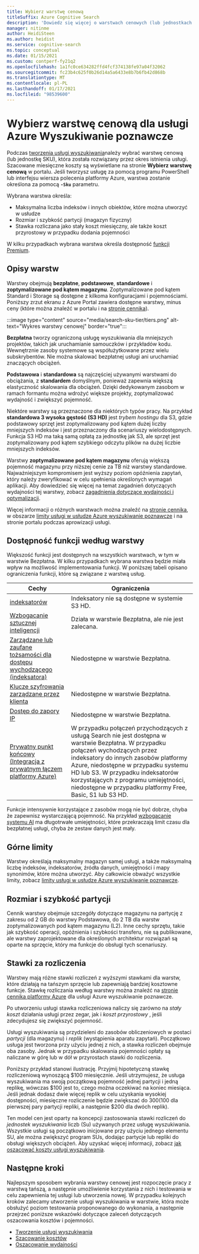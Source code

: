 ```yaml
---
title: Wybierz warstwę cenową
titleSuffix: Azure Cognitive Search
description: 'Dowiedz się więcej o warstwach cenowych (lub jednostkach SKU) dla usługi Azure Wyszukiwanie poznawcze. Usługa wyszukiwania może być obsługiwana w następujących warstwach: bezpłatna, podstawowa i standardowa. Standard jest dostępny w różnych konfiguracjach zasobów i poziomach pojemności.'
manager: nitinme
author: HeidiSteen
ms.author: heidist
ms.service: cognitive-search
ms.topic: conceptual
ms.date: 01/15/2021
ms.custom: contperf-fy21q2
ms.openlocfilehash: 1a1fc0ce634282ffd4fcf374138fe97a04f32062
ms.sourcegitcommit: fc23b4c625f0b26d14a5a6433e8b7b6fb42d868b
ms.translationtype: MT
ms.contentlocale: pl-PL
ms.lasthandoff: 01/17/2021
ms.locfileid: "98539600"
---
```

# <a name="choose-a-pricing-tier-for-azure-cognitive-search"></a>Wybierz warstwę cenową dla usługi Azure Wyszukiwanie poznawcze

Podczas [tworzenia usługi wyszukiwania](search-create-service-portal.md)należy wybrać warstwę cenową (lub jednostkę SKU), która została rozwiązany przez okres istnienia usługi. Szacowane miesięczne koszty są wyświetlane na stronie **Wybierz warstwę cenową** w portalu. Jeśli tworzysz usługę za pomocą programu PowerShell lub interfejsu wiersza polecenia platformy Azure, warstwa zostanie określona za pomocą **`-Sku`** parametru.

Wybrana warstwa określa:

+ Maksymalna liczba indeksów i innych obiektów, które można utworzyć w usłudze
+ Rozmiar i szybkość partycji (magazyn fizyczny)
+ Stawka rozliczana jako stały koszt miesięczny, ale także koszt przyrostowy w przypadku dodania pojemności

W kilku przypadkach wybrana warstwa określa dostępność [funkcji Premium](#premium-features).

## <a name="tier-descriptions"></a>Opisy warstw

Warstwy obejmują **bezpłatne**, **podstawowe**, **standardowe** i **zoptymalizowane pod kątem magazynu**. Zoptymalizowane pod kątem Standard i Storage są dostępne z kilkoma konfiguracjami i pojemnościami. Poniższy zrzut ekranu z Azure Portal zawiera dostępne warstwy, minus ceny (które można znaleźć w portalu i na [stronie cennika](https://azure.microsoft.com/pricing/details/search/)). 

:::image type="content" source="media/search-sku-tier/tiers.png" alt-text="Wykres warstwy cenowej" border="true":::

**Bezpłatna** tworzy ograniczoną usługę wyszukiwania dla mniejszych projektów, takich jak uruchamianie samouczków i przykładów kodu. Wewnętrznie zasoby systemowe są współużytkowane przez wielu subskrybentów. Nie można skalować bezpłatnej usługi ani uruchamiać znaczących obciążeń.

**Podstawowa** i **standardowa** są najczęściej używanymi warstwami do obciążania, z **standardem** domyślnym, ponieważ zapewnia większą elastyczność skalowania dla obciążeń. Dzięki dedykowanym zasobom w ramach formantu można wdrożyć większe projekty, zoptymalizować wydajność i zwiększyć pojemność.

Niektóre warstwy są przeznaczone dla niektórych typów pracy. Na przykład **standardowa 3 wysoka gęstość (S3 HD)** jest *trybem hostingu* dla S3, gdzie podstawowy sprzęt jest zoptymalizowany pod kątem dużej liczby mniejszych indeksów i jest przeznaczony dla scenariuszy wielodostępnych. Funkcja S3 HD ma taką samą opłatą za jednostkę jak S3, ale sprzęt jest zoptymalizowany pod kątem szybkiego odczytu plików na dużej liczbie mniejszych indeksów.

Warstwy **zoptymalizowane pod kątem magazynu** oferują większą pojemność magazynu przy niższej cenie za TB niż warstwy standardowe. Najważniejszym kompromisem jest wyższy poziom opóźnienia zapytań, który należy zweryfikować w celu spełnienia określonych wymagań aplikacji. Aby dowiedzieć się więcej na temat zagadnień dotyczących wydajności tej warstwy, zobacz [zagadnienia dotyczące wydajności i optymalizacji](search-performance-optimization.md).

Więcej informacji o różnych warstwach można znaleźć na [stronie cennika](https://azure.microsoft.com/pricing/details/search/), w obszarze [limity usługi w usłudze Azure wyszukiwanie poznawcze](search-limits-quotas-capacity.md) i na stronie portalu podczas aprowizacji usługi.

<a name="premium-features"></a>

## <a name="feature-availability-by-tier"></a>Dostępność funkcji według warstwy

Większość funkcji jest dostępnych na wszystkich warstwach, w tym w warstwie Bezpłatna. W kilku przypadkach wybrana warstwa będzie miała wpływ na możliwość implementowania funkcji. W poniższej tabeli opisano ograniczenia funkcji, które są związane z warstwą usług.

| Cechy | Ograniczenia |
|---------|-------------|
| [indeksatorów](search-indexer-overview.md) | Indeksatory nie są dostępne w systemie S3 HD.  |
| [Wzbogacanie sztucznej inteligencji](search-security-manage-encryption-keys.md) | Działa w warstwie Bezpłatna, ale nie jest zalecana. |
| [Zarządzane lub zaufane tożsamości dla dostępu wychodzącego (indeksatora)](search-howto-managed-identities-data-sources.md) | Niedostępne w warstwie Bezpłatna.|
| [Klucze szyfrowania zarządzane przez klienta](search-security-manage-encryption-keys.md) | Niedostępne w warstwie Bezpłatna. |
| [Dostęp do zapory IP](service-configure-firewall.md) | Niedostępne w warstwie Bezpłatna. |
| [Prywatny punkt końcowy (Integracja z prywatnym łączem platformy Azure)](service-create-private-endpoint.md) | W przypadku połączeń przychodzących z usługą Search nie jest dostępna w warstwie Bezpłatna. W przypadku połączeń wychodzących przez indeksatory do innych zasobów platformy Azure, niedostępne w przypadku systemu HD lub S3. W przypadku indeksatorów korzystających z programu umiejętności, niedostępne w przypadku platformy Free, Basic, S1 lub S3 HD.|

Funkcje intensywnie korzystające z zasobów mogą nie być dobrze, chyba że zapewnisz wystarczającą pojemność. Na przykład [wzbogacanie systemu AI](cognitive-search-concept-intro.md) ma długotrwałe umiejętności, które przekraczają limit czasu dla bezpłatnej usługi, chyba że zestaw danych jest mały.

## <a name="upper-limits"></a>Górne limity

Warstwy określają maksymalny magazyn samej usługi, a także maksymalną liczbę indeksów, indeksatorów, źródła danych, umiejętności i mapy synonimów, które można utworzyć. Aby całkowicie obważyć wszystkie limity, zobacz [limity usługi w usłudze Azure wyszukiwanie poznawcze](search-limits-quotas-capacity.md). 

## <a name="partition-size-and-speed"></a>Rozmiar i szybkość partycji

Cennik warstwy obejmuje szczegóły dotyczące magazynu na partycję z zakresu od 2 GB do warstwy Podstawowa, do 2 TB dla warstw zoptymalizowanych pod kątem magazynu (L2). Inne cechy sprzętu, takie jak szybkość operacji, opóźnienia i szybkości transferu, nie są publikowane, ale warstwy zaprojektowane dla określonych architektur rozwiązań są oparte na sprzęcie, który ma funkcje do obsługi tych scenariuszy.

## <a name="billing-rates"></a>Stawki za rozliczenia

Warstwy mają różne stawki rozliczeń z wyższymi stawkami dla warstw, które działają na tańszym sprzęcie lub zapewniają bardziej kosztowne funkcje. Stawkę rozliczania według warstwy można znaleźć na [stronie cennika platformy Azure](https://azure.microsoft.com/pricing/details/search/) dla usługi Azure wyszukiwanie poznawcze.

Po utworzeniu usługi stawka rozliczeniowa naliczy się zarówno na *stały koszt* działania usługi przez zegar, jak i *koszt przyrostowy* , jeśli zdecydujesz się zwiększyć pojemność.

Usługi wyszukiwania są przydzieleni do zasobów obliczeniowych w postaci *partycji* (dla magazynu) i *replik* (wystąpienia aparatu zapytań). Początkowo usługa jest tworzona przy użyciu jednej z nich, a stawka rozliczeń obejmuje oba zasoby. Jednak w przypadku skalowania pojemności opłaty są naliczane w górę lub w dół w przyrostach stawki do rozliczenia.

Poniższy przykład stanowi ilustrację. Przyjmij hipotetyczną stawkę rozliczeniową wynoszącą $100 miesięcznie. Jeśli utrzymujesz, że usługa wyszukiwania ma swoją początkową pojemność jednej partycji i jedną replikę, wówczas $100 jest to, czego można oczekiwać na koniec miesiąca. Jeśli jednak dodasz dwie więcej replik w celu uzyskania wysokiej dostępności, miesięczne rozliczenie będzie zwiększać do $300 ($100 dla pierwszej pary partycji repliki, a następnie $200 dla dwóch replik).

Ten model cen jest oparty na koncepcji zastosowania stawki rozliczeń do *jednostek wyszukiwania* liczb (Su) używanych przez usługę wyszukiwania. Wszystkie usługi są początkowo inicjowane przy użyciu jednego elementu SU, ale można zwiększyć program SUs, dodając partycje lub repliki do obsługi większych obciążeń. Aby uzyskać więcej informacji, zobacz [jak oszacować koszty usługi wyszukiwania](search-sku-manage-costs.md).

## <a name="next-steps"></a>Następne kroki

Najlepszym sposobem wybrania warstwy cenowej jest rozpoczęcie pracy z warstwą tańszą, a następnie umożliwienie korzystania z nich i testowania w celu zapewnienia tej usługi lub utworzenia nowej. W przypadku kolejnych kroków zalecamy utworzenie usługi wyszukiwania w warstwie, która może obsłużyć poziom testowania proponowanego do wykonania, a następnie przejrzeć poniższe wskazówki dotyczące zaleceń dotyczących oszacowania kosztów i pojemności.

+ [Tworzenie usługi wyszukiwania](search-create-service-portal.md)
+ [Szacowanie kosztów](search-sku-manage-costs.md)
+ [Oszacowanie wydajności](search-sku-manage-costs.md)